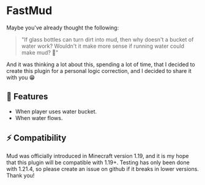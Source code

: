 # FastMud

Maybe you've already thought the following:

> "If glass bottles can turn dirt into mud, then why doesn't a bucket of water work? Wouldn't it make more sense if running water could make mud? 🤔"

And it was thinking a lot about this, spending a lot of time, that I decided to create this plugin for a personal logic correction, and I decided to share it with you 😁

## 🎉 Features

- When player uses water bucket.
- When water flows.

## ⚡️ Compatibility

Mud was officially introduced in Minecraft version 1.19, and it is my hope that this plugin will be compatible with 1.19+. Testing has only been done with 1.21.4, so please create an issue on github if it breaks in lower versions. Thank you!